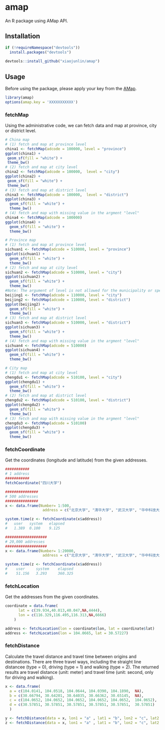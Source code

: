 # amap
An R package using AMap API.

## Installation

```R
if (!requireNamespace("devtools"))
  install.packages("devtools")
  
devtools::install_github("xiaojunlin/amap") 
```

## Usage

Before using the package, please apply your key from the [AMap](https://lbs.amap.com/api/webservice/guide/create-project/get-key).

```R
library(amap)
options(amap.key = 'XXXXXXXXXXX')
```

### fetchMap

Using the administrative code, we can fetch data and map at province, city or district level.

```R
# China map
# (1) fetch and map at province level
china1 <- fetchMap(adcode = 100000, level = "province")
ggplot(china1) +
 geom_sf(fill = "white") +
 theme_bw()
# (2) fetch and map at city level
china2 <- fetchMap(adcode = 100000,  level = "city")
ggplot(china2) +
 geom_sf(fill = "white") +
 theme_bw()
# (3) fetch and map at district level
china3 <- fetchMap(adcode = 100000,  level = "district")
ggplot(china3) +
  geom_sf(fill = "white") +
  theme_bw()
# (4) fetch and map with missing value in the argment "level"
china4 <- fetchMap(adcode = 100000)
ggplot(china4) +
  geom_sf(fill = "white") +
  theme_bw()

# Province map
# (1) fetch and map at province level
sichuan1 <- fetchMap(adcode = 510000, level = "province")
ggplot(sichuan1) +
  geom_sf(fill = "white") +
  theme_bw()
# (2) fetch and map at city level
sichuan2 <- fetchMap(adcode = 510000, level = "city")
ggplot(sichuan2) +
  geom_sf(fill = "white") +
  theme_bw()
#Note: The argument of level is not allowed for the municipality or special administrative region, please use 'level = district'.
beijing1 <- fetchMap(adcode = 110000, level = "city")
beijing2 <- fetchMap(adcode = 110000, level = "district")
ggplot(beijing2) +
  geom_sf(fill = "white") +
  theme_bw()
# (3) fetch and map at district level
sichuan3 <- fetchMap(adcode = 510000, level = "district")
ggplot(sichuan3) +
  geom_sf(fill = "white") +
  theme_bw()
# (4) fetch and map with missing value in the argment "level"
sichuan4 <- fetchMap(adcode = 510000)
ggplot(sichuan4) +
  geom_sf(fill = "white") +
  theme_bw()

# City map
# (1) fetch and map at city level
chengdu1 <- fetchMap(adcode = 510100, level = "city")
ggplot(chengdu1) +
  geom_sf(fill = "white") +
  theme_bw()
# (2) fetch and map at district level
chengdu2 <- fetchMap(adcode = 510100, level = "district")
ggplot(chengdu2) +
  geom_sf(fill = "white") +
  theme_bw()
# (3) fetch and map with missing value in the argment "level"
chengdu3 <- fetchMap(adcode = 510100)
ggplot(chengdu3) +
  geom_sf(fill = "white") +
  theme_bw()
```



### fetchCoordinate

Get the coordinates (longitude and latitude) from the given addresses.

```R
###########
# 1 address
###########
fetchCoordinate("四川大学")

###############
# 500 addresses
###############
x <- data.frame(Number= 1:500,
                 address = c("北京大学", "清华大学", "武汉大学", "华中科技大学", "南京大学", "中山大学", "四川大学", "中国科学技术大学", "哈尔滨工业大学", "复旦大学"))

system.time(z <- fetchCoordinate(x$address))
#   user   system   elapsed                                                                                                         
#   1.389  0.100    9.125  

###################
# 20,000 addresses
###################
x <- data.frame(Number= 1:20000,
                 address = c("北京大学", "清华大学", "武汉大学", "华中科技大学", "南京大学", "中山大学", "四川大学", "中国科学技术大学", "哈尔滨工业大学", "复旦大学"))

system.time(z <- fetchCoordinate(x$address))
#    user     system    elapsed                                         
#    51.156   3.293     360.325 
```

### fetchLocation
Get the addresses from the given coordinates.

```R
coordinate = data.frame(
      lat = c(39.934,40.013,40.047,NA,4444),
      lon = c(116.329,116.495,116.313,NA,6666)
    )

address <- fetchLocation(lon = coordinate$lon, lat = coordinate$lat)
address <- fetchLocation(lon = 104.0665, lat = 30.57227)
```

### fetchDistance
Calculate the travel distance and travel time between origins and destinations. There are three travel ways, including the straight line distancee (type = 0), driving (type = 1) and walking (type = 2). The returned results are travel distance (unit: meter) and travel time (unit: second, only for driving and walking).

```R
x <- data.frame(
  a = c(104.0141, 104.0518, 104.0644, 104.0390, 104.1890,  NA),
  b = c(30.66794, 30.64201, 30.64035, 30.66362, 30.65145,  NA),
  c = c(104.0652, 104.0652, 104.0652, 104.0652, 104.0652,  104.0652),
  d = c(30.57851, 30.57851, 30.57851, 30.57851, 30.57851,  30.57851)
  )

y <- fetchDistance(data = x, lon1 = "a" , lat1 = "b", lon2 = "c", lat2 ="d", type = 0)
z <- fetchDistance(data = x, lon1 = "a" , lat1 = "b", lon2 = "c", lat2 ="d", type = 1)
```
